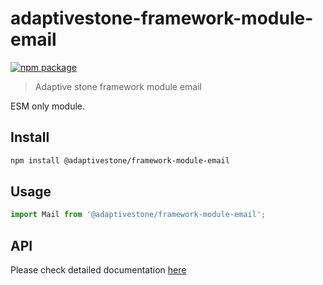 # adaptivestone-framework-module-email

[![npm package](https://img.shields.io/npm/v/@adaptivestone/framework-module-email)](https://www.npmjs.com/package/@adaptivestone/framework-module-email)

> Adaptive stone framework module email

ESM only module.

## Install

```bash
npm install @adaptivestone/framework-module-email
```

## Usage

```ts
import Mail from '@adaptivestone/framework-module-email';
```

## API

Please check detailed documentation [here](https://framework.adaptivestone.com/docs/email)
